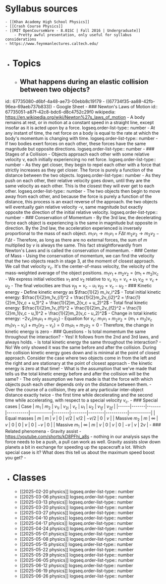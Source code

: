 # Syllabus sources
	- [[Khan Academy High School Physics]]
	- [[Crash Course Physics]]
	- [[MIT OpenCourseWare - 8.01SC | Fall 2016 | Undergraduate]]
		- Pretty awful presentation, only useful for syllabus considerations
	- https://www.feynmanlectures.caltech.edu/
- # Topics
	- ## What happens during an elastic collision between two objects?
id:: 67735080-d6bf-4a48-ae73-00ebb8c19179
		- ((67734f35-aa88-42fb-96ea-69aeb737b833))
		- Google Sheet
		- ### Newton's Laws of Motion
		  id:: 67735051-a87f-42c8-bdc6-d8c4752c29f0
		  wikipedia: https://en.wikipedia.org/wiki/Newton%27s_laws_of_motion
			- A body remains at rest, or in motion at a constant speed in a straight line, except insofar as it is acted upon by a force.
			  logseq.order-list-type:: number
			- At any instant of time, the net force on a body is equal to the rate at which the body's momentum is changing with time.
			  logseq.order-list-type:: number
			- If two bodies exert forces on each other, these forces have the same magnitude but opposite directions.
			  logseq.order-list-type:: number
		- ### Stages of a Collision
			- Objects approach each other with some relative velocity v, each initially experiencing no net force.
			  logseq.order-list-type:: number
			- As they get closer, they begin to repel each other with a force that strictly increases as they get closer. The force is purely a function of the distance between the two objects.
			  logseq.order-list-type:: number
			- As they push on each other, their relative velocity goes down, until they are the same velocity as each other. This is the closest they will ever get to each other.
			  logseq.order-list-type:: number
			- The two objects then begin to move away from each other, and because the force is purely a function of the distance, this process is an exact reverse of the approach. the two objects will eventually gain relative velocity -v, same magnitude but exactly opposite the direction of the initial relative velocity.
			  logseq.order-list-type:: number
		- ### Conservation of Momentum
			- By the 3rd law, the decelerating force each object is experiencing is the same in magnitude but opposite in direction.
			  By the 2nd law, the acceleration experienced is inversely proportional to the mass of each object. 
			  $m_1v_1 \rightarrow m_1v_1 + F \Delta t$
			  $m_2v_2 \rightarrow m_2v_2 - F \Delta t$
			- Therefore, as long as there are no external forces, the sum of $m$ multiplied by $v$ is always the same. This fact straightforwardly from Newton's Laws and is called the conservation of momentum.
		- ### Center of Mass
			- Using the conservation of momentum, we can find the velocity that the two objects reach in stage 3, at the moment of closest approach. We call that velocity $v_c$. It's the center-of-mass velocity, the velocity of the mass-weighted average of the object positions.
			  $m_1v_1 + m_2v_2 = (m_1 + m_2)v_c$
			- We express initial velocities $v_1$ and $v_2$ relative to $v_c$
			  $v_{i1} = v_c + u_1$
			  $v_{i2} = v_c + u_2$
			- The final velocities are thus
			  $v_{f1} = v_c - u_1$
			  $v_{f2} = v_c - u_2$
		- ### Kinetic energy
			- Define kinetic energy as $\frac{1}{2} m_iv_i^2$
			- Total initial kinetic energy:
			  $\frac{1}{2}m_1v_{i1}^2 + \frac{1}{2}m_2v_{i2}^2 = \frac{1}{2}m_1(v_c + u_1)^2 + \frac{1}{2}m_2(v_c + u_2)^2$
			- Total final kinetic energy:
			  $\frac{1}{2}m_1v_{f1}^2 + \frac{1}{2}m_2v_{f2}^2 = \frac{1}{2}m_1(v_c - u_1)^2 + \frac{1}{2}m_2(v_c - u_2)^2$
			- Change in total kinetic energy:
			  $-2v_c(m_1 u_1 + m_2 u_2)$
			- Equation for $v_c$:
			  $m_1v_1 + m_2v_2 = (m_1 + m_2)v_c$
			  $m_1(v_1 - v_c) + m_2(v_2 - v_c) = 0$
			  $m_1u_1 + m_2u_2 = 0$
			- Therefore, the change in kinetic energy is zero
		- ### Questions
			- Is total momentum the same throughout the interaction?
				- Yes! It follows from the 2nd and 3rd laws, and always holds.
			- Is total kinetic energy the same throughout the interaction?
				- No! We only showed it was the same before and after the collision. During the collision kinetic energy goes down and is minimal at the point of closest approach. Consider the case where two objects come in from the left and the right and are stationary at the point of closest approach - the kinetic energy is zero at that time!
			- What is the assumption that we've made that tells us the total kinetic energy before and after the collision will be the same?
				- The only assumption we have made is that the force with which objects push each other depends only on the distance between them.
				- Over the course of a collision, they are at any particular inter-object distance exactly twice - the first time while decelerating and the second time while accelerating, with respect to a special velocity $v_c$.
		- ### Special cases
		  | Case | $m_1$ | $m_2$ | $v_{1i}$ | $v_{2i}$ | $v_c$ | $u_1$ | $u_2$ | $v_{1f}$ | $v_{2f}$ |
		  |------|-------|-------|-----------|-----------|--------|--------|--------|-----------|-----------|
		  | Equal masses | $m$ | $m$ | $v$ | $0$ | $v/2$ | $v/2$ | $-v/2$ | $0$ | $v$ |
		  | Massive $m_2$ | $m$ | $\infty$ | $v$ | $0$ | $0$ | $v$ | $0$ | $-v$ | $0$ |
		  | Massive $m_1$ | $\infty$ | $m$ | $v$ | $0$ | $v$ | $0$ | $-v$ | $v$ | $2v$ |
		- ### Related phenomena
			- Gravity assist - https://youtube.com/shorts/kD8PFhj_a8s - nothing in our analysis says the force needs to be a push, a pull can work as well. Gravity assists slow down planets a bit in exchange for speeding up the spacecraft a lot. Which special case is it? What does this tell us about the maximum speed boost you get?
	-
- # Classes
	- [[2025-02-20 physics]]
	  logseq.order-list-type:: number
	- [[2025-03-06 physics]]
	  logseq.order-list-type:: number
	- [[2025-03-13 physics]]
	  logseq.order-list-type:: number
	- [[2025-03-20 physics]]
	  logseq.order-list-type:: number
	- [[2025-03-27 physics]]
	  logseq.order-list-type:: number
	- [[2025-04-10 physics]]
	  logseq.order-list-type:: number
	- [[2025-04-17 physics]]
	  logseq.order-list-type:: number
	- [[2025-04-24 physics]]
	  logseq.order-list-type:: number
	- [[2025-05-01 physics]]
	  logseq.order-list-type:: number
	- [[2025-05-08 physics]]
	  logseq.order-list-type:: number
	- [[2025-05-15 physics]]
	  logseq.order-list-type:: number
	- [[2025-05-22 physics]]
	  logseq.order-list-type:: number
	- [[2025-05-29 physics]]
	  logseq.order-list-type:: number
	- [[2025-06-05 physics]]
	  logseq.order-list-type:: number
	- [[2025-06-12 physics]]
	  logseq.order-list-type:: number
	- [[2025-06-19 physics]]
	  logseq.order-list-type:: number
	- [[2025-06-26 physics]]
	  logseq.order-list-type:: number